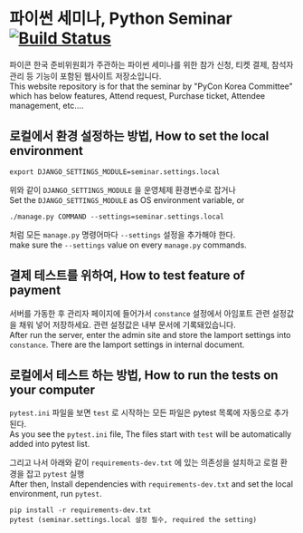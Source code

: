 # 파이썬 세미나, Python Seminar [![Build Status](https://travis-ci.org/pythonkr/seminar.svg?branch=master)](https://travis-ci.org/pythonkr/seminar)

파이콘 한국 준비위원회가 주관하는 파이썬 세미나를 위한 참가 신청, 티켓 결제, 참석자 관리 등 기능이 포함된 웹사이트 저장소입니다.  
This website repository is for that the seminar by "PyCon Korea Committee" which has below features, Attend request, Purchase ticket, Attendee management, etc.... 


## 로컬에서 환경 설정하는 방법, How to set the local environment

`export DJANGO_SETTINGS_MODULE=seminar.settings.local`

위와 같이 `DJANGO_SETTINGS_MODULE` 을 운영체제 환경변수로 잡거나  
Set the `DJANGO_SETTINGS_MODULE` as OS environment variable, or

`./manage.py COMMAND --settings=seminar.settings.local`

처럼 모든 `manage.py` 명령어마다 `--settings` 설정을 추가해야 한다.  
make sure the `--settings` value on every `manage.py` commands.


## 결제 테스트를 위하여, How to test feature of payment

서버를 가동한 후 관리자 페이지에 들어가서 `constance` 설정에서 아임포트 관련 설정값을 채워 넣어 저장하세요. 관련 설정값은 내부 문서에 기록돼있습니다.  
After run the server, enter the admin site and store the Iamport settings into `constance`. There are the Iamport settings in internal document. 


## 로컬에서 테스트 하는 방법, How to run the tests on your computer

`pytest.ini` 파일을 보면 `test` 로 시작하는 모든 파일은 pytest 목록에 자동으로 추가된다.  
As you see the `pytest.ini` file, The files start with `test` will be automatically added into pytest list.

그리고 나서 아래와 같이 `requirements-dev.txt` 에 있는 의존성을 설치하고 로컬 환경을 잡고 `pytest` 실행  
After then, Install dependencies with `requirements-dev.txt` and set the local environment, run `pytest`.

```
pip install -r requirements-dev.txt
pytest (seminar.settings.local 설정 필수, required the setting)
```
